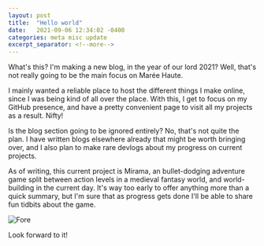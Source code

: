 ```yaml
---
layout: post
title:  "Hello world"
date:   2021-09-06 12:34:02 -0400
categories: meta misc update
excerpt_separator: <!--more-->
---
```


What's this? I'm making a new blog, in the year of our lord 2021? Well, that's not really going to be the main focus on Marée Haute.

I mainly wanted a reliable place to host the different things I make online, since I was being kind of all over the place. With this, I get to focus on my GitHub presence, and
have a pretty convenient page to visit all my projects as a result. Nifty!

<!--more-->

Is the blog section going to be ignored entirely? No, that's not quite the plan. I have written blogs elsewhere already that might be worth bringing over, and I also plan to make
rare devlogs about my progress on current projects.

As of writing, this current project is Mirama, an bullet-dodging adventure game split between action levels in a medieval fantasy world, and world-building in the current day. It's way too early to offer anything more than a quick summary, but I'm sure that as progress gets done I'll be able to share fun tidbits about the game.

![Fore](/images/melodie.png)

Look forward to it!

